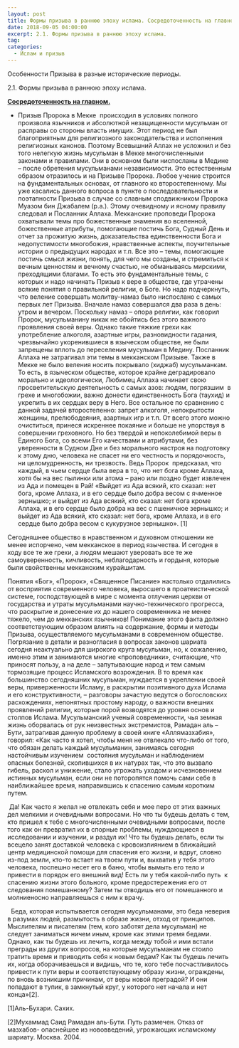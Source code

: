 ```yaml
---
layout: post
title: Формы призыва в раннюю эпоху ислама. Сосредоточенность на главном.
date: 2018-09-05 04:00:00
excerpt: 2.1. Формы призыва в раннюю эпоху ислама.
tag:
categories:
  - Ислам и призыв
---
```


Особенности Призыва в разные исторические периоды.

2.1. Формы призыва в раннюю эпоху ислама.

<u><strong>Сосредоточенность на главном.</strong></u>

* Призыв Пророка в Мекке  происходил в условиях полного произвола язычников и абсолютной незащищенности мусульман от расправы со стороны власть имущих. Этот период не был благоприятным для религиозного законодательства и исполнения религиозных канонов. Поэтому Всевышний Аллах не усложнил и без того нелегкую жизнь мусульман в Мекке многочисленными законами и правилами. Они в основном были ниспосланы в Медине – после обретения мусульманами независимости. Это естественным образом отразилось и на Призыве Пророка. Любое учение строится на фундаментальных основах, от главного ко второстепенному. Мы уже касались данного вопроса в пункте о последовательности и поэтапности Призыва в случае со славным сподвижником Пророка Муазом бин Джабалем (р.а.). Этому очевидному и ясному правилу следовал и Посланник Аллаха. Мекканские проповеди Пророка охватывали темы про божественные знамения во вселенной, божественные атрибуты, помогающие постичь Бога, Судный День и отчет за прожитую жизнь, доказательства единственности Бога и недопустимости многобожия, нравственные аспекты, поучительные истории о предыдущих народах и т.п. Все это – темы, помогающие постичь смысл жизни, понять, для чего мы созданы, и стремиться к вечным ценностям и вечному счастью, не обманываясь мирскими, преходящими благами. То есть это фундаментальные темы, с которых и надо начинать Призыв к вере в обществе, где утрачены всякие понятия о правильной религии, о Боге. Но надо подчеркнуть, что веление совершать молитву-намаз было ниспослано с самых первых лет Призыва. Вначале намаз совершался два раза в день: утром и вечером. Поскольку намаз – опора религии, как говорил Пророк, мусульманину никак не обойтись без этого важного проявления своей веры. Однако такие тяжкие грехи как употребление алкоголя, азартные игры, разновидности гадания, чрезвычайно укоренившиеся в языческом обществе, не были запрещены вплоть до переселения мусульман в Медину. Посланник Аллаха не затрагивал эти темы в мекканском Призыве. Также в Мекке не было веления носить покрывало (хиджаб) мусульманкам. То есть, в языческом обществе, которое крайне деградировало морально и идеологически, Любимец Аллаха начинает свою просветительскую деятельность с самых азов: людям, погрязшим  в грехе и многобожии, важно донести единственность Бога (таухид) и укрепить в их сердцах веру в Него. Все остальное по сравнению с данной задачей второстепенно: запрет алкоголя, непокрытости женщины, прелюбодеяния, азартных игр и т.п. От всего этого можно очиститься, принеся искреннее покаяние и больше не упорствуя в совершении греховного. Но без твердой и непоколебимой веры в Единого Бога, со всеми Его качествами и атрибутами, без уверенности в Судном Дне и без морального настроя на подготовку к этому дню, человека не спасет ни его честность и порядочность, ни целомудренность, ни трезвость. Ведь Пророк  предсказал, что каждый, в чьем сердце была вера в то, что нет бога кроме Аллаха,  хотя бы на вес пылинки или атома – рано или поздно будет извлечен из Ада и помещен в Рай! «Выйдет из Ада всякий, кто сказал: нет бога, кроме Аллаха, и в его сердце было добра весом с ячменное зернышко; и выйдет из Ада всякий, кто сказал: нет бога кроме Аллаха, и в его сердце было добра на вес с пшеничное зернышко; и выйдет из Ада всякий, кто сказал: нет бога, кроме Аллаха, и в его сердце было добра весом с кукурузное зернышко». [1]

Сегодняшнее общество в нравственном и духовном отношении не менее испорчено, чем мекканское в период язычества. И сегодня в ходу все те же грехи, а людям мешают уверовать все те же самоуверенность, кичливость, неблагодарность и гордыня, которые были свойственны мекканским курайшитам.

Понятия «Бог», «Пророк», «Священное Писание» настолько отдалились от восприятия современного человека, выросшего в проатеистической системе, господствующей в мире с момента отлучения церкви от государства и утраты мусульманами научно-технического прогресса, что раскрытие и донесение их до нашего современника не менее тяжело, чем до мекканских язычников! Понимание этого факта должно соответствующим образом влиять на содержание, формы и методы Призыва, осуществляемого мусульманами в современном обществе. Погрязание в детали и разногласия в вопросах законов шариата сегодня неактуально для широкого круга мусульман, но, к сожалению, именно этим и занимаются многие «проповедники», считающие, что приносят пользу, а на деле – запутывающие народ и тем самым тормозящие процесс Исламского возрождения. В то время как большинство сегодняшних мусульман, нуждается в укреплении своей веры, приверженности Исламу, в раскрытии позитивного духа Ислама и его конструктивности, – разговоры зачастую ведутся о богословских расхождениях, непонятных простому народу, о важности внешних проявлений религии, которые порой возводятся до уровня основ и столпов Ислама. Мусульманский ученый современности, чья земная жизнь оборвалась от рук неизвестных экстремистов, Рамадан аль – Бути, затрагивая данную проблему в своей книге «Аллямазхабия», говорил: «Как часто я хотел, чтобы меня не отвлекало что-либо от того, что обязан делать каждый мусульманин, занимаясь сегодня настойчивым изучением  состояния мусульман и наблюдением опасных болезней, скопившихся в их натурах так, что это вызвало гибель, раскол и унижение, стало угрожать уходом и исчезновением истинных мусульман, если они не поторопятся помочь сами себе в наиближайшее время, направившись к спасению самым коротким путем.

 Да! Как часто я желал не отвлекать себя и мое перо от этих важных дел мелкими и очевидными вопросами. Но что ты будешь делать с тем, кто пришел к тебе с многочисленными очевидными вопросами, после того как он превратил их в спорные проблемы, нуждающиеся в исследовании и изучении, и раздул их! Что ты будешь делать, если ты всецело занят доставкой человека с кровоизлиянием в ближайший центр медицинской помощи для спасения его жизни, и вдруг, словно из-под земли, кто-то встает на твоем пути и, выхватив у тебя этого человека, поспешно несет его в баню, чтобы вымыть его тело и привести в порядок его внешний вид! Есть ли у тебя какой-либо путь  к спасению жизни этого больного, кроме предостережения его от следования помешанному? Затем ты отводишь его от помешанного и молниеносно направляешься с ним к врачу.

  Беда, которая испытывается сегодня мусульманами, это беда неверия в разумах людей, размытость в образе жизни, отход от принципов. Мыслителям и писателям (тем, кого заботят дела мусульман) не следует заниматься ничем иным, кроме как этими тремя бедами. Однако, как ты будешь их лечить, когда между тобой и ими встали преграды из других вопросов, на которые мусульманам не стоило тратить время и приводить себя к новым бедам? Как ты будешь лечить их, когда оборачиваешься и видишь, что те, кого тебе посчастливилось привести к пути веры и соответствующему образу жизни, ограждены, по вновь возникшим причинам, от веры новой преградой? И они попадают в тупик, в замкнутый круг, у которого нет начала и нет конца»[2].

[1]Аль-Бухари. Сахих.

[2]Мухаммад Саид Рамадан аль-Бути. Путь размечен. Отказ от мазхабов- опаснейшее из нововведений, угрожающих исламскому шариату. Москва. 2004.